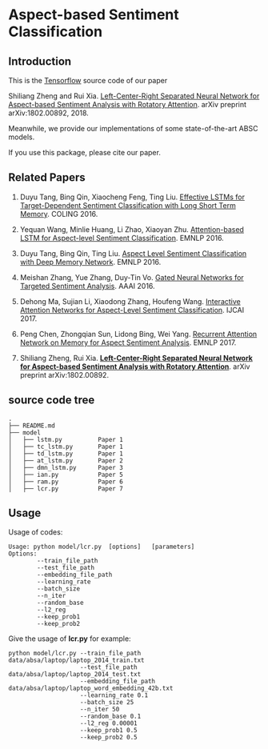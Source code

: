 # Aspect-based Sentiment Classification

## Introduction

This is the [Tensorflow](https://tensorflow.org) source code of our paper 

Shiliang Zheng and Rui Xia. [Left-Center-Right Separated Neural Network for Aspect-based Sentiment Analysis with Rotatory Attention](https://arxiv.org/abs/1802.00892). arXiv preprint arXiv:1802.00892, 2018.

Meanwhile, we provide our implementations of some state-of-the-art ABSC models.

If you use this package, please cite our paper.

## Related Papers

1. Duyu Tang, Bing Qin, Xiaocheng Feng, Ting Liu. [Effective LSTMs for Target-Dependent Sentiment Classification with Long Short Term Memory](https://arxiv.org/abs/1512.01100). COLING 2016.

2. Yequan Wang, Minlie Huang, Li Zhao, Xiaoyan Zhu. [Attention-based LSTM for Aspect-level Sentiment Classification](http://www.aclweb.org/anthology/D/D16/D16-1058.pdf). EMNLP 2016.

3. Duyu Tang, Bing Qin, Ting Liu. [Aspect Level Sentiment Classification with Deep Memory Network](http://arxiv.org/abs/1605.08900). EMNLP 2016.

4. Meishan Zhang, Yue Zhang, Duy-Tin Vo. [Gated Neural Networks for Targeted Sentiment Analysis](http://www.aaai.org/ocs/index.php/AAAI/AAAI16/paper/download/12074/12065). AAAI 2016.

5. Dehong Ma, Sujian Li, Xiaodong Zhang, Houfeng Wang. [Interactive Attention Networks for Aspect-Level Sentiment Classification](https://arxiv.org/abs/1709.00893). IJCAI 2017.

6. Peng Chen, Zhongqian Sun, Lidong Bing, Wei Yang. [Recurrent Attention Network on Memory for Aspect Sentiment Analysis](http://www.aclweb.org/anthology/D17-1048). EMNLP 2017.

7. Shiliang Zheng, Rui Xia. [**Left-Center-Right Separated Neural Network for Aspect-based Sentiment Analysis with Rotatory Attention**](https://arxiv.org/abs/1802.00892). arXiv preprint arXiv:1802.00892.

## source code tree

    .
    ├── README.md
    ├── model
    │   ├── lstm.py          Paper 1
    │   ├── tc_lstm.py       Paper 1
    │   ├── td_lstm.py       Paper 1
    │   ├── at_lstm.py       Paper 2
    │   ├── dmn_lstm.py      Paper 3
    │   ├── ian.py           Paper 5
    │   ├── ram.py           Paper 6
    │   ├── lcr.py           Paper 7


## Usage

Usage of codes:

```
Usage: python model/lcr.py  [options]   [parameters]
Options:
        --train_file_path
        --test_file_path
        --embedding_file_path
        --learning_rate
        --batch_size
        --n_iter
        --random_base
        --l2_reg
        --keep_prob1
        --keep_prob2
```

Give the usage of **lcr.py** for example:

```
python model/lcr.py --train_file_path data/absa/laptop/laptop_2014_train.txt
                    --test_file_path data/absa/laptop/laptop_2014_test.txt
                    --embedding_file_path data/absa/laptop/laptop_word_embedding_42b.txt
                    --learning_rate 0.1
                    --batch_size 25
                    --n_iter 50
                    --random_base 0.1
                    --l2_reg 0.00001
                    --keep_prob1 0.5
                    --keep_prob2 0.5
```



